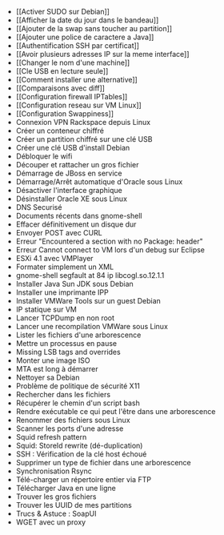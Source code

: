 * [[Activer SUDO sur Debian]]
* [[Afficher la date du jour dans le bandeau]]
* [[Ajouter de la swap sans toucher au partition]]
* [[Ajouter une police de caractere a Java]]
* [[Authentification SSH par certificat]]
* [[Avoir plusieurs adresses IP sur la meme interface]]
* [[Changer le nom d'une machine]]
* [[Cle USB en lecture seule]]
* [[Comment installer une alternative]]
* [[Comparaisons avec diff]]
* [[Configuration firewall IPTables]]
* [[Configuration reseau sur VM Linux]]
* [[Configuration Swappiness]]
* Connexion VPN Rackspace depuis Linux
* Créer un conteneur chiffré
* Créer un partition chiffré sur une clé USB
* Créer une clé USB d'install Debian
* Débloquer le wifi
* Découper et rattacher un gros fichier
* Démarrage de JBoss en service
* Démarrage/Arrêt automatique d'Oracle sous Linux
* Désactiver l'interface graphique
* Désinstaller Oracle XE sous Linux
* DNS Securisé
* Documents récents dans gnome-shell
* Effacer définitivement un disque dur
* Envoyer POST avec CURL
* Erreur "Encountered a section with no Package: header"
* Erreur Cannot connect to VM lors d'un debug sur Eclipse
* ESXi 4.1 avec VMPlayer
* Formater simplement un XML
* gnome-shell segfault at 84 ip libcogl.so.12.1.1
* Installer Java Sun JDK sous Debian
* Installer une imprimante IPP
* Installer VMWare Tools sur un guest Debian
* IP statique sur VM
* Lancer TCPDump en non root
* Lancer une recompilation VMWare sous Linux
* Lister les fichiers d'une arborescence
* Mettre un processus en pause
* Missing LSB tags and overrides
* Monter une image ISO
* MTA est long à démarrer
* Nettoyer sa Debian
* Problème de politique de sécurité X11
* Rechercher dans les fichiers
* Récupérer le chemin d'un script bash
* Rendre exécutable ce qui peut l'être dans une arborescence
* Renommer des fichiers sous Linux
* Scanner les ports d'une adresse
* Squid refresh pattern
* Squid: StoreId rewrite (dé-duplication)
* SSH : Vérification de la clé host échoué
* Supprimer un type de fichier dans une arborescence
* Synchronisation Rsync
* Télé-charger un répertoire entier via FTP
* Télécharger Java en une ligne
* Trouver les gros fichiers
* Trouver les UUID de mes partitions
* Trucs & Astuce : SoapUI
* WGET avec un proxy
